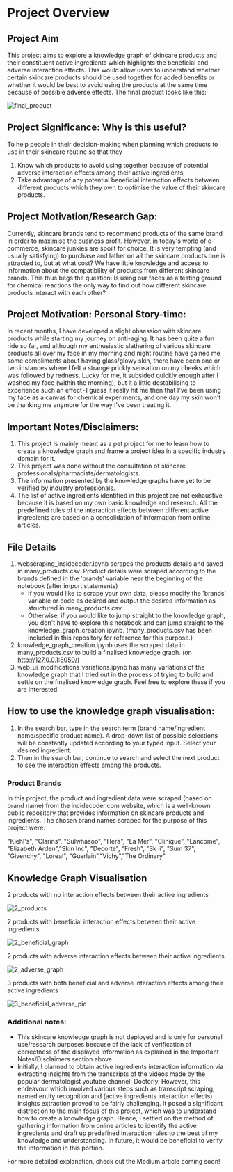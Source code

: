 # Project Overview
## Project Aim
This project aims to explore a knowledge graph of skincare products and their constituent active ingredients which highlights the beneficial and adverse interaction effects. This would allow users to understand whether certain skincare products should be used together for added benefits or whether it would be best to avoid using the products at the same time because of possible adverse effects.
The final product looks like this:

 ![final_product](https://github.com/solarspaceclouds/Skincare-Knowledge-Graph/assets/65459827/aceb14ad-0828-4392-aa67-a2170f8d5640)

## Project Significance: Why is this useful?
To help people in their decision-making when planning which products to use in their skincare routine so that they 
1. Know which products to avoid using together because of potential adverse interaction effects among their active ingredients, 
2. Take advantage of any potential beneficial interaction effects between different products which they own to optimise the value of their skincare products.

## Project Motivation/Research Gap:
Currently, skincare brands tend to recommend products of the same brand in order to maximise the business profit. However, in today's world of e-commerce, skincare junkies are spoilt for choice. It is very tempting (and usually satisfying) to purchase and lather on all the skincare products one is attracted to, but at what cost? We have little knowledge and access to information about the compatibility of products from different skincare brands. This thus begs the question: Is using our faces as a testing ground for chemical reactions the only way to find out how different skincare products interact with each other? 

## Project Motivation: Personal Story-time: 
In recent months, I have developed a slight obsession with skincare products while starting my journey on anti-aging. It has been quite a fun ride so far, and although my enthusiastic slathering of various skincare products all over my face in my morning and night routine have gained me some compliments about having glass/glowy skin, there have been one or two instances where I felt a strange prickly sensation on my cheeks which was followed by redness. Lucky for me, it subsided quickly enough after I washed my face (within the morning), but it a little destabilising to experience such an effect - I guess it really hit me then that I've been using my face as a canvas for chemical experiments, and one day my skin won't be thanking me anymore for the way I've been treating it.

## Important Notes/Disclaimers: 
1. This project is mainly meant as a pet project for me to learn how to create a knowledge graph and frame a project idea in a specific industry domain for it. 
2. This project was done without the consultation of skincare professionals/pharmacists/dermatologists. 
3. The information presented by the knowledge graphs have yet to be verified by industry professionals. 
4. The list of active ingredients identified in this project are not exhaustive because it is based on my own basic knowledge and research. All the predefined rules of the interaction effects between different active ingredients are based on a consolidation of information from online articles.

## File Details
1. webscraping_insidecoder.ipynb scrapes the products details and saved in many_products.csv. Product details were scraped according to the brands defined in the 'brands' variable near the beginning of the notebook (after import statements)
   - If you would like to scrape your own data, please modify the 'brands' variable or code as desired and output the desired information as structured in many_products.csv
   - Otherwise, if you would like to jump straight to the knowledge graph, you don't have to explore this notebook and can jump straight to the knowledge_graph_creation.ipynb. (many_products.csv has been included in this repository for reference for this purpose.)  
2. knowledge_graph_creation.ipynb uses the scraped data in many_products.csv to build a finalised knowledge graph. (on http://127.0.0.1:8050/) 
3. web_ui_modifications_variations.ipynb has many variations of the knowledge graph that I tried out in the process of trying to build and settle on the finalised knowledge graph. Feel free to explore these if you are interested. 

## How to use the knowledge graph visualisation:
1. In the search bar, type in the search term (brand name/ingredient name/specific product name). A drop-down list of possible selections will be constantly updated according to your typed input. Select your desired ingredient.
2. Then in the search bar, continue to search and select the next product to see the interaction effects among the products. 

### Product Brands 
In this project, the product and ingredient data were scraped (based on brand name) from the incidecoder.com website, which is a well-known public repository that provides information on skincare products and ingredients. 
The chosen brand names scraped for the purpose of this project were: 

"Kiehl's", "Clarins", "Sulwhasoo", "Hera", "La Mer", "Clinique", "Lancome", "Elizabeth Arden","Skin Inc", "Decorte", "Fresh", "Sk ii", "Sum 37", "Givenchy", "Loreal", "Guerlain","Vichy","The Ordinary"

##  Knowledge Graph Visualisation
2 products with no interaction effects between their active ingredients

![2_products](https://github.com/solarspaceclouds/Skincare-Knowledge-Graph/assets/65459827/3a22da3b-453a-4179-93ce-55dd5941345d)

2 products with beneficial interaction effects between their active ingredients

![2_beneficial_graph](https://github.com/solarspaceclouds/Skincare-Knowledge-Graph/assets/65459827/e1c9764e-5e4b-4a5c-a1bf-6b905d297df8)

2 products with adverse interaction effects between their active ingredients

![2_adverse_graph](https://github.com/solarspaceclouds/Skincare-Knowledge-Graph/assets/65459827/67ac5183-c087-40be-86d0-4f2fa7f157bd)


3 products with both beneficial and adverse interaction effects among their active ingredients

 ![3_beneficial_adverse_pic](https://github.com/solarspaceclouds/Skincare-Knowledge-Graph/assets/65459827/e9e21f3c-a9da-4d2f-8e71-2f964936cce5)


### Additional notes: 
- This skincare knowledge graph is not deployed and is only for personal use/research purposes because of the lack of verification of correctness of the displayed information as explained in the Important Notes/Disclaimers section above.
- Initially, I planned to obtain active ingredients interaction information via extracting insights from the transcripts of the videos made by the popular dermatologist youtube channel: Doctorly. However, this endeavour which involved various steps such as transcript scraping, named entity recognition and (active ingredients interaction effects) insights extraction proved to be fairly challenging. It posed a significant distraction to the main focus of this project, which was to understand how to create a knowledge graph. Hence, I settled on the method of gathering information from online articles to identify the active ingredients and draft up predefined interaction rules to the best of my knowledge and understanding. In future, it would be beneficial to verify the information in this portion.

For more detailed explanation, check out the Medium article coming soon!
